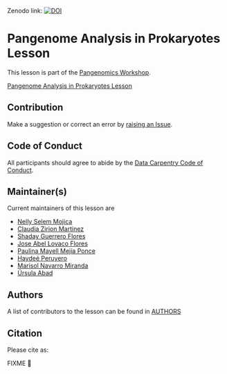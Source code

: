 Zenodo link:  [![DOI](https://zenodo.org/badge/DOI/10.5281/zenodo.7620503.svg)](https://doi.org/10.5281/zenodo.7620503)


# Pangenome Analysis in Prokaryotes Lesson

This lesson is part of the [Pangenomics Workshop](https://czirion.github.io/pangenomics-workshop/).

[Pangenome Analysis in Prokaryotes Lesson](https://paumayell.github.io/pangenomics/index.html)

## Contribution

Make a suggestion or correct an error by [raising an Issue](https://github.com/paumayell/pangenomics/issues).

## Code of Conduct

All participants should agree to abide by the [Data Carpentry Code of Conduct](http://www.datacarpentry.org/code-of-conduct/).

## Maintainer(s)
 
Current maintainers of this lesson are
 
* [Nelly Selem Mojica](https://github.com/nselem)
* [Claudia Zirion Martinez](https://github.com/Czirion)
* [Shaday Guerrero Flores](https://github.com/shadayguerrero)
* [Jose Abel Lovaco Flores](https://github.com/fabel134)
* [Paulina Mayell Mejía Ponce](https://github.com/paumayell)
* [Haydeé Peruyero](https://github.com/HaydeePeruyero)
* [Marisol Navarro Miranda](https://github.com/solnavss)
* [Úrsula Abad](https://github.com/aursula)

## Authors

A list of contributors to the lesson can be found in [AUTHORS](AUTHORS) 

## Citation

Please cite as:

FIXME 💢


